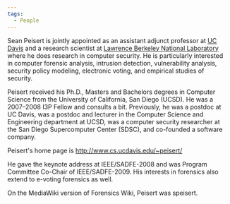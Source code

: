 ```yaml
---
tags:
  - People
---
```

Sean Peisert is jointly appointed as an assistant adjunct professor at
[UC Davis](https://seclab.cs.ucdavis.edu/) and a research scientist at
[Lawrence Berkeley National Laboratory](https://www.lbl.gov/) where he
does research in computer security. He is particularly interested in
computer forensic analysis, intrusion detection, vulnerability analysis,
security policy modeling, electronic voting, and empirical studies of
security.

Peisert received his Ph.D., Masters and Bachelors degrees in Computer Science
from the University of California, San Diego (UCSD). He was a 2007–2008 I3P
Fellow and consults a bit.  Previously, he was a postdoc at UC Davis, was a
postdoc and lecturer in the Computer Science and Engineering department at
UCSD, was a computer security researcher at the San Diego Supercomputer Center
(SDSC), and co-founded a software company.

Peisert's home page is <http://www.cs.ucdavis.edu/~peisert/>

He gave the keynote address at IEEE/SADFE-2008 and was Program Committee
Co-Chair of IEEE/SADFE-2009. His interests in forensics also extend to e-voting
forensics as well.

On the MediaWiki version of Forensics Wiki, Peisert was speisert.
